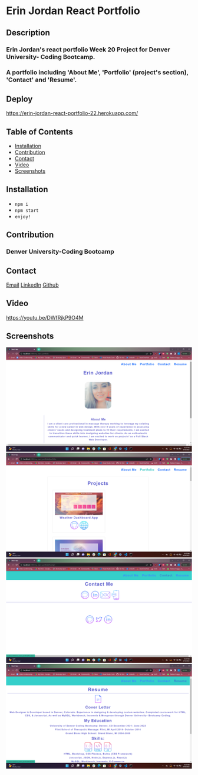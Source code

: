 # Erin Jordan React Portfolio

## Description
### Erin Jordan's react portfolio Week 20 Project for Denver University- Coding Bootcamp.
### A portfolio including 'About Me', 'Portfolio' (project's section), 'Contact' and 'Resume'.

## Deploy
https://erin-jordan-react-portfolio-22.herokuapp.com/

## Table of Contents
* [Installation](#installation)
* [Contribution](#contribution)
* [Contact](#contact)
* [Video](#video)
* [Screenshots](#screenshots)

## Installation
* `npm i`
* `npm start`
* `enjoy!`

## Contribution
### Denver University-Coding Bootcamp

## Contact
<a href="https://erinjordan2790@gmail.com">Email</a> 
<a href="https://www.linkedin.com/in/erin-jordan-6b58a51a0/">LinkedIn</a>
<a href="https://github.com/ErinJordan222">Github</a>

## Video
https://youtu.be/DWfRjkP9O4M

## Screenshots
<img src="./Readme/aboutme.png" alt="aboutme_screenshot">
<img src="./Readme/portfolio.png" alt="portfolio_screenshot">
<img src="./Readme/contact.png" alt="contact_screenshot">
<img src="./Readme/resume.png" alt="resume_screenshot">